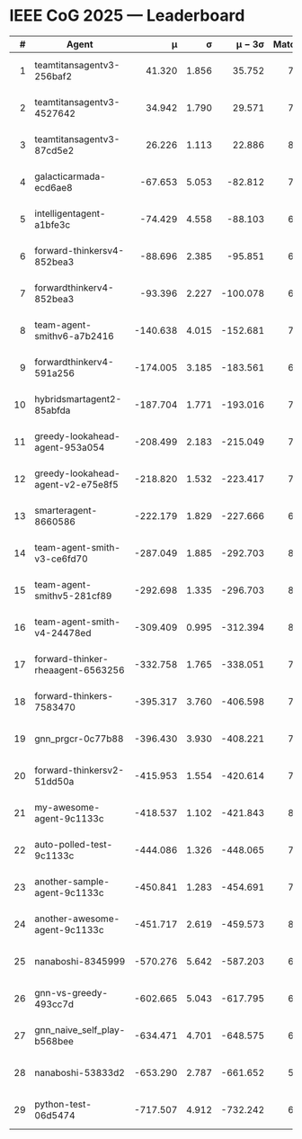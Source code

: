 # IEEE CoG 2025 — Leaderboard

| # | Agent | μ | σ | μ − 3σ | Matches | Updated |
|---:|---|---:|---:|---:|---:|---|
| 1 | teamtitansagentv3-256baf2 | 41.320 | 1.856 | 35.752 | 7920 | 2025-08-19 23:22 |
| 2 | teamtitansagentv3-4527642 | 34.942 | 1.790 | 29.571 | 7414 | 2025-08-19 23:22 |
| 3 | teamtitansagentv3-87cd5e2 | 26.226 | 1.113 | 22.886 | 8126 | 2025-08-19 23:22 |
| 4 | galacticarmada-ecd6ae8 | -67.653 | 5.053 | -82.812 | 7700 | 2025-08-19 23:22 |
| 5 | intelligentagent-a1bfe3c | -74.429 | 4.558 | -88.103 | 6330 | 2025-08-19 23:22 |
| 6 | forward-thinkersv4-852bea3 | -88.696 | 2.385 | -95.851 | 6535 | 2025-08-19 23:22 |
| 7 | forwardthinkerv4-852bea3 | -93.396 | 2.227 | -100.078 | 6171 | 2025-08-19 23:22 |
| 8 | team-agent-smithv6-a7b2416 | -140.638 | 4.015 | -152.681 | 7360 | 2025-08-19 23:22 |
| 9 | forwardthinkerv4-591a256 | -174.005 | 3.185 | -183.561 | 6874 | 2025-08-19 23:22 |
| 10 | hybridsmartagent2-85abfda | -187.704 | 1.771 | -193.016 | 7142 | 2025-08-19 23:22 |
| 11 | greedy-lookahead-agent-953a054 | -208.499 | 2.183 | -215.049 | 7452 | 2025-08-19 23:22 |
| 12 | greedy-lookahead-agent-v2-e75e8f5 | -218.820 | 1.532 | -223.417 | 7592 | 2025-08-19 23:22 |
| 13 | smarteragent-8660586 | -222.179 | 1.829 | -227.666 | 6460 | 2025-08-19 23:22 |
| 14 | team-agent-smith-v3-ce6fd70 | -287.049 | 1.885 | -292.703 | 8342 | 2025-08-19 23:22 |
| 15 | team-agent-smithv5-281cf89 | -292.698 | 1.335 | -296.703 | 8000 | 2025-08-19 23:22 |
| 16 | team-agent-smith-v4-24478ed | -309.409 | 0.995 | -312.394 | 8142 | 2025-08-19 23:22 |
| 17 | forward-thinker-rheaagent-6563256 | -332.758 | 1.765 | -338.051 | 7220 | 2025-08-19 23:22 |
| 18 | forward-thinkers-7583470 | -395.317 | 3.760 | -406.598 | 7020 | 2025-08-19 23:22 |
| 19 | gnn_prgcr-0c77b88 | -396.430 | 3.930 | -408.221 | 7090 | 2025-08-19 23:22 |
| 20 | forward-thinkersv2-51dd50a | -415.953 | 1.554 | -420.614 | 7840 | 2025-08-19 23:22 |
| 21 | my-awesome-agent-9c1133c | -418.537 | 1.102 | -421.843 | 8080 | 2025-08-19 23:22 |
| 22 | auto-polled-test-9c1133c | -444.086 | 1.326 | -448.065 | 7300 | 2025-08-19 23:22 |
| 23 | another-sample-agent-9c1133c | -450.841 | 1.283 | -454.691 | 7540 | 2025-08-19 23:22 |
| 24 | another-awesome-agent-9c1133c | -451.717 | 2.619 | -459.573 | 8280 | 2025-08-19 23:22 |
| 25 | nanaboshi-8345999 | -570.276 | 5.642 | -587.203 | 6580 | 2025-08-19 23:22 |
| 26 | gnn-vs-greedy-493cc7d | -602.665 | 5.043 | -617.795 | 6080 | 2025-08-19 23:22 |
| 27 | gnn_naive_self_play-b568bee | -634.471 | 4.701 | -648.575 | 6420 | 2025-08-19 23:22 |
| 28 | nanaboshi-53833d2 | -653.290 | 2.787 | -661.652 | 5760 | 2025-08-19 23:22 |
| 29 | python-test-06d5474 | -717.507 | 4.912 | -732.242 | 6310 | 2025-08-19 23:22 |
